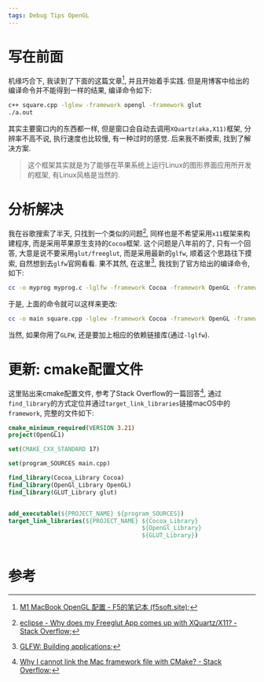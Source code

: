 ```yaml
---
tags: Debug Tips OpenGL
---
```


# 写在前面

机缘巧合下, 我读到了下面的这篇文章[^1], 并且开始着手实践. 但是用博客中给出的编译命令并不能得到一样的结果, 编译命令如下:

```bash
c++ square.cpp -lglew -framework opengl -framework glut
./a.out
```

其实主要窗口内的东西都一样, 但是窗口会自动去调用`XQuartz(aka,X11)`框架, 分辨率不高不说, 执行速度也比较慢, 有一种过时的感觉. 后来我不断摸索, 找到了解决方案.

>   这个框架其实就是为了能够在苹果系统上运行Linux的图形界面应用所开发的框架, 有Linux风格是当然的.

# 分析解决

我在谷歌搜索了半天, 只找到一个类似的问题[^2], 同样也是不希望采用`x11`框架来构建程序, 而是采用苹果原生支持的`Cocoa`框架. 这个问题是八年前的了, 只有一个回答, 大意是说不要采用`glut/freeglut`, 而是采用最新的`glfw`, 顺着这个思路往下摸索, 自然想到去`glfw`官网看看. 果不其然, 在这里[^3], 我找到了官方给出的编译命令, 如下:

```bash
cc -o myprog myprog.c -lglfw -framework Cocoa -framework OpenGL -framework IOKit
```

于是, 上面的命令就可以这样来更改:

```bash
cc -o main square.cpp -lglew -framework Cocoa -framework OpenGL -framework glut
```

当然, 如果你用了`GLFW`, 还是要加上相应的依赖链接库(通过`-lglfw`).



# 更新: cmake配置文件

这里贴出来cmake配置文件, 参考了Stack Overflow的一篇回答[^4], 通过`find_library`的方式定位并通过`target_link_libraries`链接macOS中的`framework`, 完整的文件如下:

```cmake
cmake_minimum_required(VERSION 3.21)
project(OpenGL1)

set(CMAKE_CXX_STANDARD 17)

set(program_SOURCES main.cpp)

find_library(Cocoa_Library Cocoa)
find_library(OpenGl_Library OpenGL)
find_library(GLUT_Library glut)


add_executable(${PROJECT_NAME} ${program_SOURCES})
target_link_libraries(${PROJECT_NAME} ${Cocoa_Library}
      								  ${OpenGl_Library}
        							  ${GLUT_Library})



```





# 参考

[^1]:[M1 MacBook OpenGL 配置 - F5的笔记本 (f5soft.site)](https://f5soft.site/zh/notes/2021/0310/);
[^2]:[eclipse - Why does my Freeglut App comes up with XQuartz/X11? - Stack Overflow](https://stackoverflow.com/questions/23430397/why-does-my-freeglut-app-comes-up-with-xquartz-x11/72709205#72709205);
[^3]:[GLFW: Building applications](https://www.glfw.org/docs/latest/build_guide.html);
[^4]:[Why I cannot link the Mac framework file with CMake? - Stack Overflow](https://stackoverflow.com/questions/17070101/why-i-cannot-link-the-mac-framework-file-with-cmake);